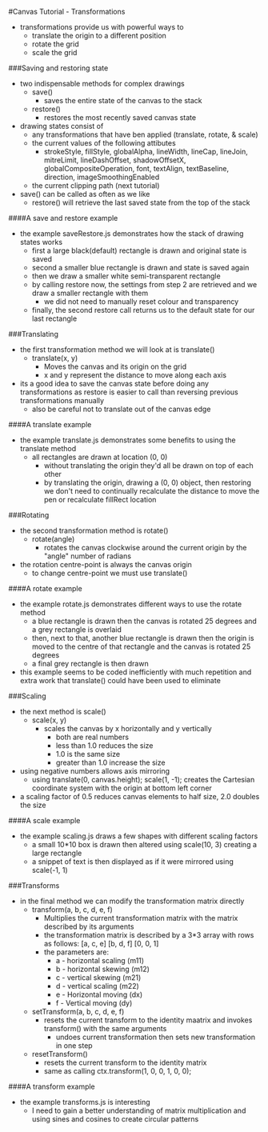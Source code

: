 #Canvas Tutorial - Transformations
- transformations provide us with powerful ways to
    - translate the origin to a different position
    - rotate the grid
    - scale the grid

###Saving and restoring state
- two indispensable methods for complex drawings
    - save()
        - saves the entire state of the canvas to the stack
    - restore()
        - restores the most recently saved canvas state
- drawing states consist of
    - any transformations that have ben applied (translate, rotate, & scale)
    - the current values of the following attibutes
        - strokeStyle, fillStyle, globalAlpha, lineWidth, lineCap, lineJoin, mitreLimit, lineDashOffset, shadowOffsetX, globalCompositeOperation, font, textAlign, textBaseline, direction, imageSmoothingEnabled
    - the current clipping path (next tutorial)
- save() can be called as often as we like
    - restore() will retrieve the last saved state from the top of the stack

####A save and restore example
- the example saveRestore.js demonstrates how the stack of drawing states works
    - first a large black(default) rectangle is drawn and original state is saved
    - second a smaller blue rectangle is drawn and state is saved again
    - then we draw a smaller white semi-transparent rectangle
    - by calling restore now, the settings from step 2 are retrieved and we draw a smaller rectangle with them
        - we did not need to manually reset colour and transparency
    - finally, the second restore call returns us to the default state for our last rectangle

###Translating
- the first transformation method we will look at is translate()
    - translate(x, y)
        - Moves the canvas and its origin on the grid
        - x and y represent the distance to move along each axis
- its a good idea to save the canvas state before doing any transformations as restore is easier to call than reversing previous transformations manually
    - also be careful not to translate out of the canvas edge

####A translate example
- the example translate.js demonstrates some benefits to using the translate method
    - all rectangles are drawn at location (0, 0)
        - without translating the origin they'd all be drawn on top of each other
        - by translating the origin, drawing a (0, 0) object, then restoring we don't need to continually recalculate the distance to move the pen or recalculate fillRect location

###Rotating
- the second transformation method is rotate()
    - rotate(angle)
        - rotates the canvas clockwise around the current origin by the "angle" number of radians
- the rotation centre-point is always the canvas origin
    - to change centre-point we must use translate()

####A rotate example
- the example rotate.js demonstrates different ways to use the rotate method
    - a blue rectangle is drawn then the canvas is rotated 25 degrees and a grey rectangle is overlaid
    - then, next to that, another blue rectangle is drawn then the origin is moved to the centre of that rectangle and the canvas is rotated 25 degrees
    - a final grey rectangle is then drawn
- this example seems to be coded inefficiently with much repetition and extra work that translate() could have been used to eliminate

###Scaling
- the next method is scale()
    - scale(x, y)
        - scales the canvas by x horizontally and y vertically
            - both are real numbers
            - less than 1.0 reduces the size
            - 1.0 is the same size
            - greater than 1.0 increase the size
- using negative numbers allows axis mirroring
    - using translate(0, canvas.height); scale(1, -1); creates the Cartesian coordinate system with the origin at bottom left corner
- a scaling factor of 0.5 reduces canvas elements to half size, 2.0 doubles the size

####A scale example
- the example scaling.js draws a few shapes with different scaling factors
    - a small 10*10 box is drawn then altered using scale(10, 3) creating a large rectangle
    - a snippet of text is then displayed as if it were mirrored using scale(-1, 1)

###Transforms
- in the final method we can modify the transformation matrix directly
    - transform(a, b, c, d, e, f)
        - Multiplies the current transformation matrix with the matrix described by its arguments
        - the transformation matrix is described by a 3*3 array with rows as follows:
            [a, c, e]
            [b, d, f]
            [0, 0, 1]
        - the parameters are:
            - a - horizontal scaling (m11)
            - b - horizontal skewing (m12)
            - c - vertical skewing (m21)
            - d - vertical scaling (m22)
            - e - Horizontal moving (dx)
            - f - Vertical moving (dy)
    - setTransform(a, b, c, d, e, f)
        - resets the current transform to the identity maatrix and invokes transform() with the same arguments
            - undoes current transformation then sets new transformation in one step
    - resetTransform()
        - resets the current transform to the identity matrix
        - same as calling ctx.transform(1, 0, 0, 1, 0, 0);

####A transform example
- the example transforms.js is interesting
    - I need to gain a better understanding of matrix multiplication and using sines and cosines to create circular patterns
